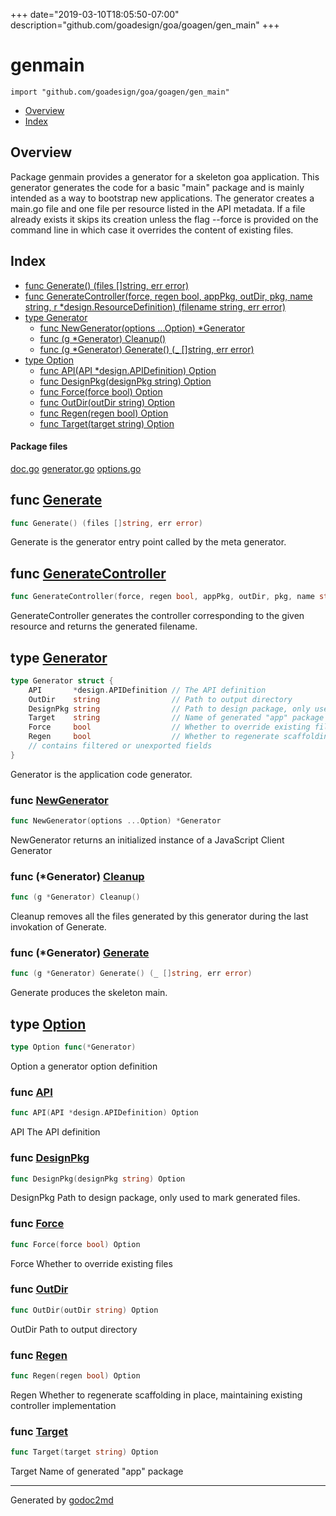 +++
date="2019-03-10T18:05:50-07:00"
description="github.com/goadesign/goa/goagen/gen_main"
+++


# genmain
`import "github.com/goadesign/goa/goagen/gen_main"`

* [Overview](#pkg-overview)
* [Index](#pkg-index)

## <a name="pkg-overview">Overview</a>
Package genmain provides a generator for a skeleton goa application.
This generator generates the code for a basic "main" package and is mainly intended as a way to
bootstrap new applications.
The generator creates a main.go file and one file per resource listed in the API metadata.
If a file already exists it skips its creation unless the flag --force is provided on the command
line in which case it overrides the content of existing files.




## <a name="pkg-index">Index</a>
* [func Generate() (files []string, err error)](#Generate)
* [func GenerateController(force, regen bool, appPkg, outDir, pkg, name string, r *design.ResourceDefinition) (filename string, err error)](#GenerateController)
* [type Generator](#Generator)
  * [func NewGenerator(options ...Option) *Generator](#NewGenerator)
  * [func (g *Generator) Cleanup()](#Generator.Cleanup)
  * [func (g *Generator) Generate() (_ []string, err error)](#Generator.Generate)
* [type Option](#Option)
  * [func API(API *design.APIDefinition) Option](#API)
  * [func DesignPkg(designPkg string) Option](#DesignPkg)
  * [func Force(force bool) Option](#Force)
  * [func OutDir(outDir string) Option](#OutDir)
  * [func Regen(regen bool) Option](#Regen)
  * [func Target(target string) Option](#Target)


#### <a name="pkg-files">Package files</a>
[doc.go](/src/github.com/goadesign/goa/goagen/gen_main/doc.go) [generator.go](/src/github.com/goadesign/goa/goagen/gen_main/generator.go) [options.go](/src/github.com/goadesign/goa/goagen/gen_main/options.go) 





## <a name="Generate">func</a> [Generate](/src/target/generator.go?s=1174:1217#L46)
``` go
func Generate() (files []string, err error)
```
Generate is the generator entry point called by the meta generator.



## <a name="GenerateController">func</a> [GenerateController](/src/target/generator.go?s=3249:3384#L121)
``` go
func GenerateController(force, regen bool, appPkg, outDir, pkg, name string, r *design.ResourceDefinition) (filename string, err error)
```
GenerateController generates the controller corresponding to the given
resource and returns the generated filename.




## <a name="Generator">type</a> [Generator](/src/target/generator.go?s=556:1101#L35)
``` go
type Generator struct {
    API       *design.APIDefinition // The API definition
    OutDir    string                // Path to output directory
    DesignPkg string                // Path to design package, only used to mark generated files.
    Target    string                // Name of generated "app" package
    Force     bool                  // Whether to override existing files
    Regen     bool                  // Whether to regenerate scaffolding in place, maintaining controller implementation
    // contains filtered or unexported fields
}

```
Generator is the application code generator.







### <a name="NewGenerator">func</a> [NewGenerator](/src/target/generator.go?s=364:411#L24)
``` go
func NewGenerator(options ...Option) *Generator
```
NewGenerator returns an initialized instance of a JavaScript Client Generator





### <a name="Generator.Cleanup">func</a> (\*Generator) [Cleanup](/src/target/generator.go?s=6635:6664#L259)
``` go
func (g *Generator) Cleanup()
```
Cleanup removes all the files generated by this generator during the last invokation of Generate.




### <a name="Generator.Generate">func</a> (\*Generator) [Generate](/src/target/generator.go?s=5470:5524#L208)
``` go
func (g *Generator) Generate() (_ []string, err error)
```
Generate produces the skeleton main.




## <a name="Option">type</a> [Option](/src/target/options.go?s=98:126#L6)
``` go
type Option func(*Generator)
```
Option a generator option definition







### <a name="API">func</a> [API](/src/target/options.go?s=153:195#L9)
``` go
func API(API *design.APIDefinition) Option
```
API The API definition


### <a name="DesignPkg">func</a> [DesignPkg](/src/target/options.go?s=443:482#L23)
``` go
func DesignPkg(designPkg string) Option
```
DesignPkg Path to design package, only used to mark generated files.


### <a name="Force">func</a> [Force](/src/target/options.go?s=721:750#L37)
``` go
func Force(force bool) Option
```
Force Whether to override existing files


### <a name="OutDir">func</a> [OutDir](/src/target/options.go?s=281:314#L16)
``` go
func OutDir(outDir string) Option
```
OutDir Path to output directory


### <a name="Regen">func</a> [Regen](/src/target/options.go?s=905:934#L44)
``` go
func Regen(regen bool) Option
```
Regen Whether to regenerate scaffolding in place, maintaining existing controller implementation


### <a name="Target">func</a> [Target](/src/target/options.go?s=587:620#L30)
``` go
func Target(target string) Option
```
Target Name of generated "app" package









- - -
Generated by [godoc2md](http://godoc.org/github.com/davecheney/godoc2md)
